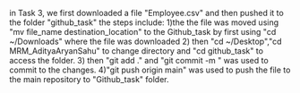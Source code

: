 in Task 3, we first downloaded a file "Employee.csv" and then pushed it to the folder "github_task"
the steps include:
1)the the file was moved using "mv file_name destination_location" to the Github_task by first using "cd ~/Downloads" where the file was downloaded 
2) then "cd ~/Desktop","cd MRM_AdityaAryanSahu" to change directory and "cd github_task" to access the folder.
3) then "git add ." and "git commit -m <message>" was used to commit to the changes.
4)"git push origin main" was used to push the file to the main repository to "Github_task" folder.
